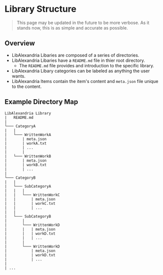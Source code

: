 # Library Structure

>
> This page may be updated in the future to be more verbose.
> As it stands now, this is as simple and accurate as possible.
>

## Overview

* LibAlexandria Libaries are composed of a series of directories.
* LibAlexandria Libaries have a `README.md` file in thier root directory.
    * The `README.md` file provides and introduction to the specific library.
* LibAlexandria Libary categories can be labeled as anything the user wants.
* LibAlexandria Items contain the item's content and `meta.json` file unique to the content.

## Example Directory Map

```
LibAlexandria Library
|   README.md
|
└─── CategoryA
|   |
|   └─── WrittenWorkA
|       | meta.json
|       | workA.txt
|       | ...
|       |
|   └─── WrittenWorkB
|       | meta.json
|       | workB.txt
|       | ...
|
└─── CategoryB
|   |
|   └─── SubCategoryA
|   |   |
|   |   └─── WrittenWorkC
|   |       | meta.json
|   |       | workC.txt
|   |       | ...
|   |
|   └─── SubCategoryB
|       |
|       └─── WrittenWorkD
|       |   | meta.json
|       |   | workD.txt
|       |   | ...
|       |
|       └─── WrittenWorkD
|           | meta.json
|           | workD.txt
|           | ...
|
| ...
```
